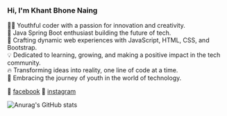 ### Hi, I'm Khant Bhone Naing

👨‍💻 Youthful coder with a passion for innovation and creativity.</br>
🌟 Java Spring Boot enthusiast building the future of tech.</br>
🚀 Crafting dynamic web experiences with JavaScript, HTML, CSS, and Bootstrap.</br>
💡 Dedicated to learning, growing, and making a positive impact in the tech community.</br>
🔥 Transforming ideas into reality, one line of code at a time.</br>
🌱 Embracing the journey of youth in the world of technology.</br>

🔗 <a href="https://www.facebook.com/noah.khant?mibextid=ZbWKwL">facebook</a>
🔗 <a href="https://www.instagram.com/kbn_is_here?igsh=MWt6ZmJlczQ3YXprYw==">instagram</a>

![Anurag's GitHub stats](https://github-readme-stats.vercel.app/api?username=noahkhant&show_icons=true&theme=radical)

